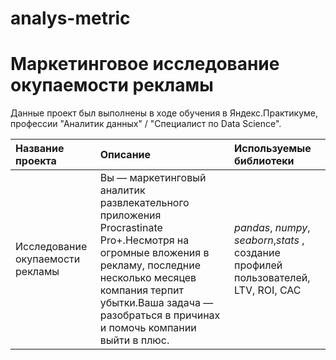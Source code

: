 # analys-metric
# Маркетинговое исследование окупаемости рекламы 

Данные проект был выполнены в ходе обучения в Яндекс.Практикуме, профессии "Аналитик данных" / "Специалист по Data Science".

| Название проекта | Описание | Используемые библиотеки | 
| :---------------------- | :---------------------- | :---------------------- |
| Исследование окупаемости рекламы| Вы — маркетинговый аналитик развлекательного приложения Procrastinate Pro+.Несмотря на огромные вложения в рекламу, последние несколько месяцев компания терпит убытки.Ваша задача — разобраться в причинах и помочь компании выйти в плюс.| *pandas*, *numpy*, *seaborn*,*stats* , создание профилей пользователей, LTV, ROI, CAC  |

